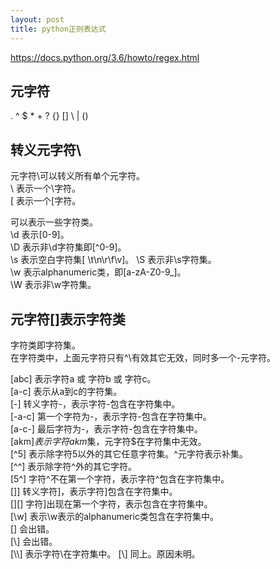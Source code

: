 ```yaml
---
layout: post
title: python正则表达式
---
```


https://docs.python.org/3.6/howto/regex.html

## 元字符
. ^ $ * + ? {} [] \ | ()  


## 转义元字符\  

元字符\可以转义所有单个元字符。  
\\ 表示一个\字符。  
\[ 表示一个[字符。  

可以表示一些字符类。  
\d 表示[0-9]。  
\D 表示非\d字符集即[^0-9]。  
\s 表示空白字符集[ \t\n\r\f\v]。
\S 表示非\s字符集。  
\w 表示alphanumeric类，即[a-zA-Z0-9_]。  
\W 表示非\w字符集。  


## 元字符[]表示字符类
字符类即字符集。  
在字符类中，上面元字符只有^\有效其它无效，同时多一个-元字符。  

[abc] 表示字符a 或 字符b 或 字符c。  
[a-c] 表示从a到c的字符集。  
[\-]  转义字符-，表示字符-包含在字符集中。  
[-a-c] 第一个字符为-，表示字符-包含在字符集中。  
[a-c-] 最后字符为-，表示字符-包含在字符集中。  
[akm$] 表示字符akm$集，元字符$在字符集中无效。  
[^5] 表示除字符5以外的其它任意字符集。^元字符表示补集。  
[^^] 表示除字符^外的其它字符。  
[5^] 字符^不在第一个字符，表示字符^包含在字符集中。  
[\]] 转义字符]，表示字符]包含在字符集中。  
[][] 字符]出现在第一个字符，表示包含在字符集中。  
[\w] 表示\w表示的alphanumeric类包含在字符集中。  
[\] 会出错。  
[\\] 会出错。  
[\\\\] 表示字符\在字符集中。
[\\\] 同上。原因未明。

